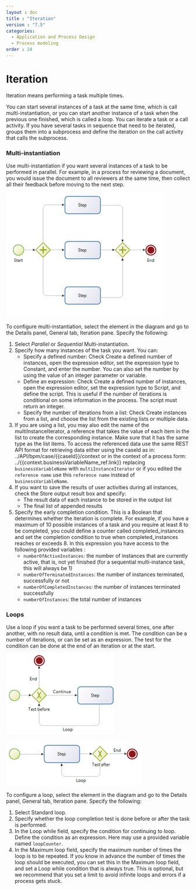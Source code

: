 ```yaml
---
layout : doc
title : "Iteration"
version : "7.5"
categories:
  - Application and Process Design
  - Process modeling
order : 24
---
```

# Iteration

Iteration means performing a task multiple times.

You can start several instances of a task at the same time, which is call multi-instantiation, or you can start another instance of a task when the previous one finished, which is called a loop. You can iterate a task or a call activity. If you have several tasks in sequence that need to be iterated, groups them into a subprocess and define the iteration on the call activity that calls the subprocess.

### Multi-instantiation

Use multi-instantiation if you want several instances of a task to be performed in parallel. For example, in a process for reviewing a document, you would issue the document to all reviewers at the same time, then collect all their feedback before moving to the next step.

  ![Multi-instantiation](images/images-6_0/multi_inst.png)

To configure multi-instantiation, select the element in the diagram and go to the Details panel, General tab, Iteration pane. Specify the following:

1. Select _Parallel_ or _Sequential_ Multi-instantiation.
2. Specify how many instances of the task you want. You can:
   * Specify a defined number: Check Create a defined number of instances, open the expression editor, set the expression type to  Constant, and enter the number. You can also set the number by using the value of an integer parameter or variable.
   * Define an expression: Check Create a defined number of instances, open the expression editor, set the expression type to Script, and define the script. This is useful if the number of iterations is conditional on some information in the process. The script must return an integer.
   * Specify the number of iterations from a list: Check Create instances from a list, and choose the list from the existing lists or multiple data.
3. If you are using a list, you may also edit the name of the multiInstanceIterator, a reference that takes the value of each item in the list to create the corresponding instance. Make sure that it has the same type as the list items. To access the referenced data use the same REST API format for retrieving data either using the caseId as in:
../API/bpm/case/{{caseId}}/context
or in the context of a process form:
../{{context.businessVariableName_ref.link}}
replacing `businessVariableName` with `multiInstanceIterator` or if you edited the `reference name` use this `reference name` instead of `businessVariableName`.
4. If you want to save the results of user activities during all instances, check the Store output result box and specify:
   * The result data of each instance to be stored in the output list
   * The final list of appended results
5. Specify the early completion condition. This is a Boolean that determines whether the iteration is complete. For example, if you have a maximum of 10 possible instances of a task and you require at least 8 to be completed, you could define a counter called completed\_instances and set the completion condition to true when completed\_instances reaches or exceeds 8. In this expression you have access to the following provided variables :
   * `numberOfActiveInstances`: the number of instances that are currently active, that is, not yet finished (for a sequential multi-instance task, this will always be 1)
   * `numberOfTerminatedInstances`: the number of instances terminated, successfully or not
   * `numberOfCompletedInstances`: the number of instances terminated successfully
   * `numberOfInstances`: the total number of instances

### Loops

Use a loop if you want a task to be performed several times, one after another, with no result data, until a condition is met. The condition can be a number of iterations, or can be set as an expression. The test for the condition can be done at the end of an iteration or at the start.

  ![Looping with Test Before](images/images-6_0/loop_testBefore.png)

  ![Looping with Test After](images/images-6_0/loop_testAfter.png)

To configure a loop, select the element in the diagram and go to the Details panel, General tab, Iteration pane. Specify the following:

1. Select Standard loop.
2. Specify whether the loop completion test is done before or after the task is performed.
3. In the Loop while field, specify the condition for continuing to loop. Define the condition as an expression. Here may use a provided variable named `loopCounter`.
4. In the Maximum loop field, specify the maximum number of times the loop is to be repeated. If you know in advance the number of times the loop should be executed, you can set this in the Maximum loop field, and set a Loop while condition that is always true. This is optional, but we recommend that you set a limit to avoid infinite loops and errors if a process gets stuck.
